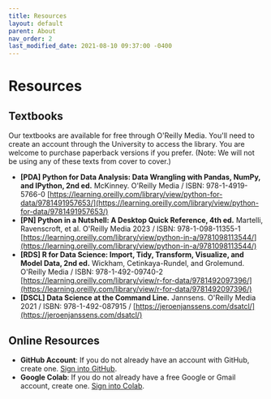 ```yaml
---
title: Resources
layout: default
parent: About
nav_order: 2
last_modified_date: 2021-08-10 09:37:00 -0400
---
```


# Resources

## Textbooks

Our textbooks are available for free through O'Reilly Media. You'll need to create an account through the University to access the library. You are welcome to purchase paperback versions if you prefer. (Note: We will not be using any of these texts from cover to cover.)

- **[PDA] Python for Data Analysis: Data Wrangling with Pandas, NumPy, and IPython, 2nd ed.** McKinney. O'Reilly Media / ISBN: 978-1-4919-5766-0 [https://learning.oreilly.com/library/view/python-for-data/9781491957653/](https://learning.oreilly.com/library/view/python-for-data/9781491957653/)
- **[PN] Python in a Nutshell: A Desktop Quick Reference, 4th ed.** Martelli, Ravenscroft, et al. O'Reilly Media 2023 / ISBN: 978-1-098-11355-1 [https://learning.oreilly.com/library/view/python-in-a/9781098113544/](https://learning.oreilly.com/library/view/python-in-a/9781098113544/)
- **[RDS] R for Data Science: Import, Tidy, Transform, Visualize, and Model Data, 2nd ed.** Wickham, Cetinkaya-Rundel, and Grolemund. O'Reilly Media / ISBN: 978-1-492-09740-2 [https://learning.oreilly.com/library/view/r-for-data/9781492097396/](https://learning.oreilly.com/library/view/r-for-data/9781492097396/)
- **[DSCL] Data Science at the Command Line.** Jannsens. O'Reilly Media 2021 / ISBN: 978-1-492-087915 / [https://jeroenjanssens.com/dsatcl/](https://jeroenjanssens.com/dsatcl/)

## Online Resources

- **GitHub Account**: If you do not already have an account with GitHub, create one. [Sign into GitHub](https://github.com/).
- **Google Colab**: If you do not already have a free Google or Gmail account, create one. [Sign into Colab](https://colab.research.google.com/).

